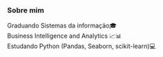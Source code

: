 ### Sobre mim

Graduando Sistemas da informação🎓  
Business Intelligence and Analytics 📈📊  
Estudando Python (Pandas, Seaborn, scikit-learn)💻  
